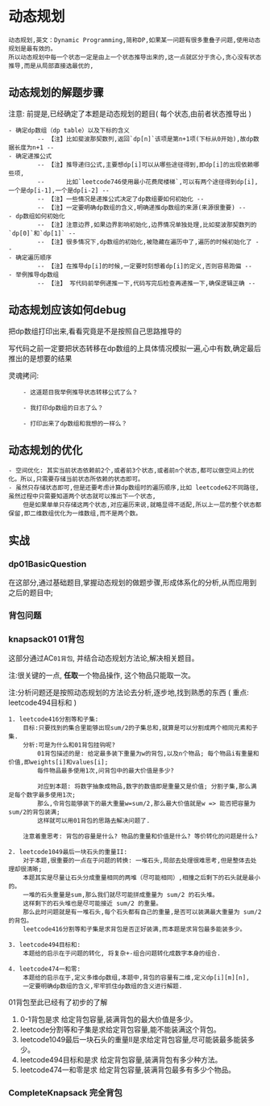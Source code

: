 # 动态规划

    动态规划,英文：Dynamic Programming,简称DP,如果某一问题有很多重叠子问题,使用动态规划是最有效的。
    所以动态规划中每一个状态一定是由上一个状态推导出来的,这一点就区分于贪心,贪心没有状态推导,而是从局部直接选最优的,

## 动态规划的解题步骤

注意: 前提是,已经确定了本题是动态规划的题目( 每个状态,由前者状态推导出 )

    - 确定dp数组（dp table）以及下标的含义 
            -- 【注】比如斐波那契数列,返回`dp[n]`该项是第n+1项(下标从0开始),故dp数据长度为n+1 --
    - 确定递推公式
            -- 【注】推导递归公式,主要想dp[i]可以从哪些途径得到,即dp[i]的出现依赖哪些项,
            --      比如`leetcode746使用最小花费爬楼梯`,可以有两个途径得到dp[i],一个是dp[i-1],一个是dp[i-2] --
            -- 【注】一些情况是递推公式决定了dp数组要如何初始化 -- 
            -- 【注】一定要明确dp数组的含义,明确递推dp数组的来源(来源很重要) --
    - dp数组如何初始化 
            -- 【注】注意边界,如果边界影响初始化,边界情况单独处理,比如斐波那契数列的`dp[0]`和`dp[1]` --
            -- 【注】很多情况下,dp数组的初始化,被隐藏在遍历中了,遍历的时候初始化了 --
    - 确定遍历顺序
            -- 【注】在推导dp[i]的时候,一定要时刻想着dp[i]的定义,否则容易跑偏 --
    - 举例推导dp数组 
            -- 【注】 写代码前举例递推一下,代码写完后检查再递推一下,确保逻辑正确 --

## 动态规划应该如何debug

把dp数组打印出来,看看究竟是不是按照自己思路推导的

写代码之前一定要把状态转移在dp数组的上具体情况模拟一遍,心中有数,确定最后推出的是想要的结果

灵魂拷问:

        - 这道题目我举例推导状态转移公式了么？

        - 我打印dp数组的日志了么？

        - 打印出来了dp数组和我想的一样么？

## 动态规划的优化

    - 空间优化: 其实当前状态依赖前2个,或者前3个状态,或者前n个状态,都可以做空间上的优化。所以,只需要存储当前状态所依赖的状态即可。
    - 虽然只存储状态即可,但是还要考虑计算dp数组时的遍历顺序,比如 leetcode62不同路径, 虽然过程中只需要知道两个状态就可以推出下一个状态,
        但是如果单单只存储这两个状态,对应遍历来说,就略显得不适配,所以上一层的整个状态都保留,即二维数组优化为一维数组,而不是两个数。

## 实战

### dp01BasicQuestion

在这部分,通过基础题目,掌握动态规划的做题步骤,形成体系化的分析,从而应用到之后的题目中;

### 背包问题

### knapsack01 01背包

这部分通过AC`01背包`, 并结合动态规划方法论,解决相关题目。

注:很关键的一点, **任取**一个物品操作, 这个物品只能取一次。

注:分析问题还是按照动态规划的方法论去分析,逐步地,找到熟悉的东西 ( 重点: leetcode494目标和 )

    1. leetcode416分割等和子集:
        目标:只要找到的集合里能够出现sum/2的子集总和,就算是可以分割成两个相同元素和子集.
        分析:可是为什么和01背包挂钩呢?
            01背包描述的是: 给定最多装下重量为w的背包,以及n个物品; 每个物品i有重量和价值,即weights[i]和values[i];
            每件物品最多使用1次,问背包中的最大价值是多少?
        
            对应到本题: 将数字抽象成物品,数字的数值即是重量又是价值; 分割子集,那么满足每个数字最多使用1次;
            那么,令背包能够装下的最大重量w=sum/2,那么最大价值就是w => 能否把容量为sum/2的背包装满;
            这样就可以用01背包的思路去解决问题了.

        注意着重思考: 背包的容量是什么? 物品的重量和价值是什么? 等价转化的问题是什么?

    2. leetcode1049最后一块石头的重量II:
        对于本题,很重要的一点在于问题的转换: 一堆石头,局部去处理很难思考,但是整体去处理却很清晰;
        本题其实是尽量让石头分成重量相同的两堆（尽可能相同）,相撞之后剩下的石头就是最小的。
        一堆的石头重量是sum,那么我们就尽可能拼成重量为 sum/2 的石头堆。 
        这样剩下的石头堆也是尽可能接近 sum/2 的重量。 
        那么此时问题就是有一堆石头,每个石头都有自己的重量,是否可以装满最大重量为 sum/2的背包。
        leetcode416分割等和子集是求背包是否正好装满,而本题是求背包最多能装多少。

    3. leetcode494目标和:
        本题给的启示在于问题的转化, 将复杂+-组合问题转化成数字本身的组合.

    4. leetcode474一和零:
        本题给的启示在于,定义多维dp数组,本题中,背包的容量有二维,定义dp[i][m][n],
        一定要明确dp数组的含义,牢牢抓住dp数组的含义进行解题.

01背包至此已经有了初步的了解

1. 0-1背包是求 给定背包容量,装满背包的最大价值是多少。
2. leetcode分割等和子集是求给定背包容量,能不能装满这个背包。
3. leetcode1049最后一块石头的重量II是求给定背包容量,尽可能装最多能装多少。
4. leetcode494目标和是求 给定背包容量,装满背包有多少种方法。
5. leetcode474一和零是求 给定背包容量,装满背包最多有多少个物品。

### CompleteKnapsack 完全背包




